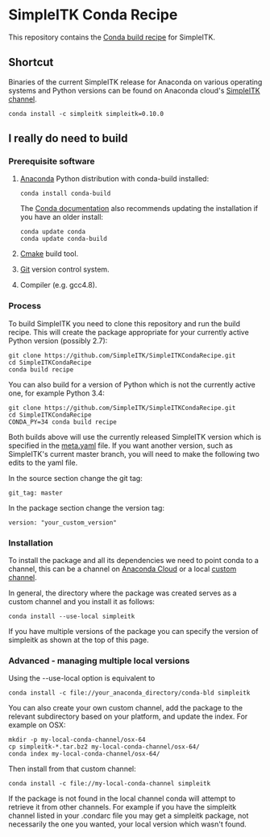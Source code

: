 # SimpleITK Conda Recipe

This repository contains the [Conda build recipe](https://conda.io/docs/building/recipe.html) for SimpleITK.

## Shortcut

Binaries of the current SimpleITK release for Anaconda on various operating systems and Python versions can be found on
Anaconda cloud's [SimpleITK channel](https://anaconda.org/simpleitk/simpleitk).

```
conda install -c simpleitk simpleitk=0.10.0
```


## I really do need to build

### Prerequisite software

1. [Anaconda](https://www.continuum.io/) Python distribution with conda-build installed:
   ```
   conda install conda-build
   ```
   The [Conda documentation](https://conda.io/docs/building/recipe.html) also recommends updating the installation if you have an older install:

   ```
   conda update conda
   conda update conda-build
   ```
2. [Cmake](https://cmake.org/) build tool.
3. [Git](https://git-scm.com/) version control system.
4. Compiler (e.g. gcc4.8).

### Process

To build SimpleITK you need to clone this repository and run the build recipe. This will create the package appropriate for your currently active Python version (possibly  2.7):

```
git clone https://github.com/SimpleITK/SimpleITKCondaRecipe.git
cd SimpleITKCondaRecipe
conda build recipe
```

You can also build for a version of Python which is not the currently active one, for example Python 3.4:
```
git clone https://github.com/SimpleITK/SimpleITKCondaRecipe.git
cd SimpleITKCondaRecipe
CONDA_PY=34 conda build recipe
```

Both builds above will use the currently released SimpleITK version which is specified in the [meta.yaml](recipe/meta.yaml) file. If you want another version, such as SimpleITK's current master branch, you will need to make the following two edits to the yaml file.

In the source section change the git tag:
```
git_tag: master
```

In the package section change the version tag:
```
version: "your_custom_version"
```
### Installation

To install the package and all its dependencies we need to point conda to a channel, this can be a channel on [Anaconda Cloud](https://anaconda.org) or a local [custom channel](https://conda.io/docs/custom-channels.html).

In general, the directory where the package was created serves as a custom channel and you install it as follows:
```
conda install --use-local simpleitk
```

If you have multiple versions of the package you can specify the version of simpleitk as shown at the top of this page.

### Advanced - managing multiple local versions

Using the --use-local option is equivalent to
```
conda install -c file://your_anaconda_directory/conda-bld simpleitk
```
You can also create your own custom channel, add the package to the relevant subdirectory based on your platform, and update the index. For example on OSX:
```
mkdir -p my-local-conda-channel/osx-64
cp simpleitk-*.tar.bz2 my-local-conda-channel/osx-64/
conda index my-local-conda-channel/osx-64/
```
Then install from that custom channel:
```
conda install -c file://my-local-conda-channel simpleitk
```

If the package is not found in the local channel conda will attempt to retrieve it from other channels. For example if you have the simpleitk channel listed in your .condarc file you may get a simpleitk package, not necessarily the one you wanted, your local version which wasn't found.
